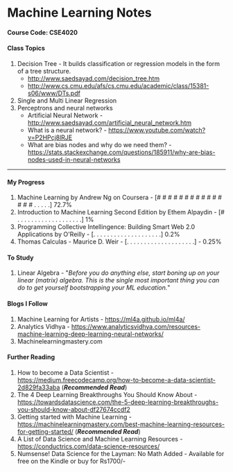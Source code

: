 # Machine Learning Notes 
#### Course Code: CSE4020

#### Class Topics
1. Decision Tree - It builds classification or regression models in the form of a tree structure.
    - http://www.saedsayad.com/decision_tree.htm
    - http://www.cs.cmu.edu/afs/cs.cmu.edu/academic/class/15381-s06/www/DTs.pdf
2. Single and Multi Linear Regression
3. Perceptrons and neural networks
    - Artificial Neural Network - http://www.saedsayad.com/artificial_neural_network.htm
    - What is a neural network? - https://www.youtube.com/watch?v=P2HPcj8lRJE
    - What are bias nodes and why do we need them? - https://stats.stackexchange.com/questions/185911/why-are-bias-nodes-used-in-neural-networks

----------------------------------------------------------------------------------------------------------------------------------------
#### My Progress
1. Machine Learning by Andrew Ng on Coursera - [# # # # # # # # # # # # # # # . . . . .] 72.7%
2. Introduction to Machine Learning Second Edition by Ethem Alpaydin - [# . . . . . . . . . . . . . . . . . . .] 1%
3. Programming Collective Intellingence: Building Smart Web 2.0 Applications by O'Reilly - [. . . . . . . . . . . . . . . . . . . .] 0.2%
4. Thomas Calculas - Maurice D. Weir - [. . . . . . . . . . . . . . . . . . . .] - 0.25%

#### To Study
1. Linear Algebra - "*Before you do anything else, start boning up on your linear (matrix) algebra. This is the single most important thing you can do to get yourself bootstrapping your ML education.*"

#### Blogs I Follow
1. Machine Learning for Artists - https://ml4a.github.io/ml4a/
2. Analytics Vidhya - https://www.analyticsvidhya.com/resources-machine-learning-deep-learning-neural-networks/
3. Machinelearningmastery.com

#### Further Reading
1. How to become a Data Scientist - https://medium.freecodecamp.org/how-to-become-a-data-scientist-2d829fa33aba (***Recommended Read***) 
2. The 4 Deep Learning Breakthroughs You Should Know About - https://towardsdatascience.com/the-5-deep-learning-breakthroughs-you-should-know-about-df27674ccdf2 
3. Getting started with Machine Learning - https://machinelearningmastery.com/best-machine-learning-resources-for-getting-started/ (***Recommended Read***) 
4. A List of Data Science and Machine Learning Resources - https://conductrics.com/data-science-resources/
5. Numsense! Data Science for the Layman: No Math Added - Available for free on the Kindle or buy for Rs1700/-
